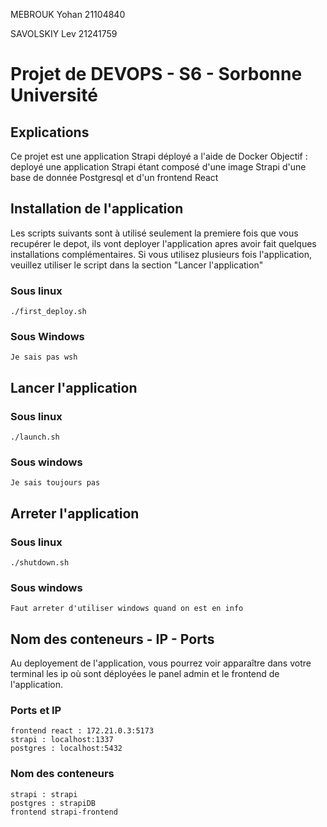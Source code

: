 MEBROUK Yohan 21104840

SAVOLSKIY Lev 21241759

# Projet de DEVOPS - S6 - Sorbonne Université

## Explications

Ce projet est une application Strapi déployé a l'aide de Docker
Objectif : deployé une application Strapi étant composé d'une image Strapi
d'une base de donnée Postgresql et d'un frontend React

## Installation de l'application

Les scripts suivants sont à utilisé seulement la premiere fois que vous 
recupérer le depot, ils vont deployer l'application apres avoir fait quelques 
installations complémentaires. Si vous utilisez plusieurs fois l'application, 
veuillez utiliser le script dans la section "Lancer l'application"

### Sous linux

    ./first_deploy.sh

### Sous Windows

    Je sais pas wsh

## Lancer l'application

### Sous linux

    ./launch.sh

### Sous windows

    Je sais toujours pas


## Arreter l'application

### Sous linux

    ./shutdown.sh

### Sous windows

    Faut arreter d'utiliser windows quand on est en info


## Nom des conteneurs - IP - Ports 

Au deployement de l'application, vous pourrez voir apparaître 
dans votre terminal les ip où sont déployées le panel admin et le frontend 
de l'application.

### Ports et IP

    frontend react : 172.21.0.3:5173
    strapi : localhost:1337
    postgres : localhost:5432

### Nom des conteneurs

    strapi : strapi
    postgres : strapiDB
    frontend strapi-frontend
